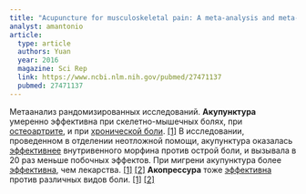 ```yaml
---
title: "Acupuncture for musculoskeletal pain: A meta-analysis and meta-regression of sham-controlled randomized clinical trials"
analyst: amantonio
article:
  type: article
  authors: Yuan
  year: 2016
  magazine: Sci Rep
  link: https://www.ncbi.nlm.nih.gov/pubmed/27471137
  pubmed: 27471137
---
```


Метаанализ рандомизированных исследований. **Акупунктура** умеренно эффективна при скелетно-мышечных болях, при [остеоартрите](https://www.ncbi.nlm.nih.gov/pubmed/25151529), и при [хронической боли](https://www.ncbi.nlm.nih.gov/pmc/articles/PMC3658605). [[1]](https://www.ncbi.nlm.nih.gov/pubmed/25690699)
В исследовании, проведенном в отделении неотложной помощи, акупунктура оказалась [эффективнее](https://www.ncbi.nlm.nih.gov/pubmed/27475042) внутривенного морфина против острой боли, и вызывала в 20 раз меньше побочных эффектов.
При мигрени акупунктура более [эффективна](https://www.ncbi.nlm.nih.gov/pubmed/25464680), чем лекарства. [[1]](https://www.ncbi.nlm.nih.gov/pubmed/25582816) [[2]](https://www.ncbi.nlm.nih.gov/pubmed/19394499)
**Акопрессура** тоже [эффективна](https://www.ncbi.nlm.nih.gov/pubmed/23415783) против различных видов боли. [[1]](https://www.ncbi.nlm.nih.gov/pubmed/28438274) [[2]](https://www.ncbi.nlm.nih.gov/pubmed/28878474)
